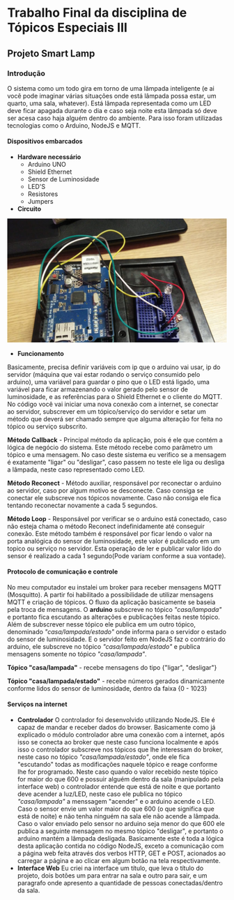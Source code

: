 # Trabalho Final da disciplina de Tópicos Especiais III 

## Projeto Smart Lamp

### Introdução
O sistema como um todo gira em torno de uma lâmpada inteligente (e ai você pode imaginar várias situações onde está lâmpada possa estar, um quarto, uma sala, whatever). Está lâmpada representada como um LED deve ficar apagada durante o dia e caso seja noite esta lâmpada só deve ser acesa caso haja alguém dentro do ambiente. Para isso foram utilizadas tecnologias como o Arduino, NodeJS e MQTT.

#### Dispositivos embarcados
- **Hardware necessário**
    - Arduino UNO
    - Shield Ethernet
    - Sensor de Luminosidade
    - LED'S
    - Resistores
    - Jumpers
- **Circuito**

![Arduino](arduinoproto.jpeg)

- **Funcionamento**

Basicamente, precisa definir variáveis com ip que o arduino vai usar, ip do servidor (máquina que vai estar rodando o serviço consumido pelo arduino), uma variável para guardar o pino que o LED está ligado, uma variável para ficar armazenando o valor gerado pelo sensor de luminosidade, e as referências para o Shield Ethernet e o cliente do MQTT. No código você vai iniciar uma nova conexão com a internet, se conectar ao servidor, subscrever em um tópico/serviço do servidor e setar um método que deverá ser chamado sempre que alguma alteração for feita no tópico ou serviço subscrito.

**Método Callback** - Principal método da aplicação, pois é ele que contém a lógica de negócio do sistema. Este método recebe como parâmetro um tópico e uma mensagem. No caso deste sistema eu verifico se a mensagem é exatamente "ligar" ou "desligar", caso passem no teste ele liga ou desliga a lâmpada, neste caso representado como LED.

**Método Reconect** - Método auxiliar, responsável por reconectar o arduino ao servidor, caso por algum motivo se desconecte. Caso consiga se conectar ele subscreve nos tópicos novamente. Caso não consiga ele fica tentando reconectar novamente a cada 5 segundos.

**Método Loop** - Responsável por verificar se o arduino está conectado, caso não esteja chama o método Reconect indefinidamente até conseguir conexão. Este método também é responsável por ficar lendo o valor na porta analógica do sensor de luminosidade, este valor é publicado em um topico ou serviço no servidor. Esta operação de ler e publicar valor lido do sensor é realizado a cada 1 segundo(Pode variam conforme a sua vontade).

#### Protocolo de comunicação e controle
No meu computador eu instalei um broker para receber mensagens MQTT (Mosquitto). A partir foi habilitado a possibilidade de utilizar mensagens MQTT e criação de tópicos. O fluxo da aplicação basicamente se baseia pela troca de mensagens. O **arduino** subscreve no tópico *"casa/lampada"* e portanto fica escutando as alterações e publicações feitas neste tópico. Além de subscrever nesse tópico ele publica em um outro tópico, denominado *"casa/lampada/estado"* onde informa para o servidor o estado do sensor de luminosidade. E o servidor feito em NodeJS faz o contrário do arduino, ele subscreve no tópico *"casa/lampada/estado"* e publica mensagens somente no tópico *"casa/lampada"*.

**Tópico "casa/lampada"** - recebe mensagens do tipo {"ligar", "desligar"}

**Tópico "casa/lampada/estado"** - recebe números gerados dinamicamente conforme lidos do sensor de luminosidade, dentro da faixa {0 - 1023}

#### Serviços na internet
- **Controlador**
O controlador foi desenvolvido utilizando NodeJS. Ele é capaz de mandar e receber dados do browser.
Basicamente como já explicado o módulo controlador abre uma conexão com a internet, após isso se conecta ao broker que neste caso funciona localmente e após isso o controlador subscreve nos tópicos que lhe interessam do broker, neste caso no tópico *"casa/lampada/estado"*, onde ele fica "escutando" todas as modificações naquele tópico e reage conforme lhe for programado. Neste caso quando o valor recebido neste tópico for maior do que 600 e possuir alguém dentro da sala (manipulado pela interface web) o controlador entende que está de noite e que portanto deve acender a luz/LED, neste caso ele publica no tópico *"casa/lampada"* a menssagem "acender" e o arduino acende o LED. Caso o sensor envie um valor maior do que 600 (o que significa que está de noite) e não tenha ninguém na sala ele não acende a lâmpada. Caso o valor enviado pelo sensor no arduino seja menor do que 600 ele publica a seguinte mensagem no mesmo tópico "desligar", e portanto o arduino mantém a lâmpada desligada.
Basicamente este é toda a lógica desta aplicação contida no código NodeJS, exceto a comunicação com a página web feita através dos verbos HTTP, GET e POST, acionados ao carregar a página e ao clicar em algum botão na tela respectivamente.
- **Interface Web**
Eu criei na interface um título, que leva o título do projeto, dois botões um para entrar na sala e outro para sair, e um paragrafo onde apresento a quantidade de pessoas conectadas/dentro da sala.
